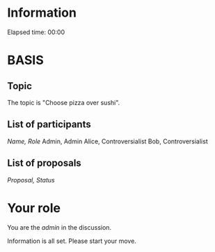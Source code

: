# Information

Elapsed time: 00:00

# BASIS

## Topic

The topic is "Choose pizza over sushi".

## List of participants

_Name, Role_
Admin, Admin
Alice, Controversialist
Bob, Controversialist

## List of proposals

_Proposal, Status_

# Your role

You are the _admin_ in the discussion.

Information is all set. Please start your move.
